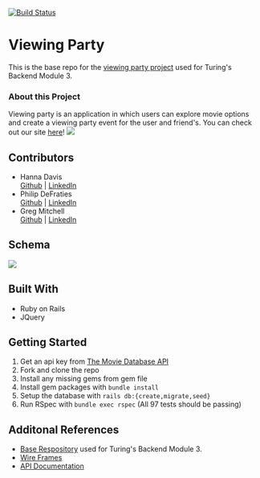
[![Build Status](https://travis-ci.com/Oxalisviolacea/viewing_party.svg?branch=main)](https://travis-ci.com/Oxalisviolacea/viewing_party)
# Viewing Party

This is the base repo for the [viewing party project](https://backend.turing.io/module3/projects/viewing_party) used for Turing's Backend Module 3.

### About this Project
Viewing party is an application in which users can explore movie options and create a viewing party event for the user and friend's. You can check out our site [here](https://friends-viewing-party.herokuapp.com)!
![](https://github.com/Oxalisviolacea/viewing_party/blob/main/images/Viewing%20Party%20Gif.gif)
## Contributors
- Hanna Davis  
   [Github](https://github.com/Oxalisviolacea) | [LinkedIn](https://www.linkedin.com/in/hanna-davis/)
- Philip DeFraties  
    [Github](https://github.com/philipdefraties) | [LinkedIn](https://www.linkedin.com/in/philip-defraties-4232681b6/)
- Greg Mitchell  
   [Github](https://github.com/GregJMitchell) | [LinkedIn](https://www.linkedin.com/in/gregory-j-mitchell/)

## Schema
![](https://github.com/Oxalisviolacea/viewing_party/blob/main/images/Viewing%20Party%20Schema.jpg)
## Built With
- Ruby on Rails
- JQuery
## Getting Started
1. Get an api key from [The Movie Database API](https://developers.themoviedb.org/3/getting-started/authentication)
1. Fork and clone the repo
2. Install any missing gems from gem file
3. Install gem packages with `bundle install`
4. Setup the database with `rails db:{create,migrate,seed}`
5. Run RSpec with `bundle exec rspec` (All 97 tests should be passing)
## Additonal References
- [Base Respository](https://backend.turing.io/module3/projects/viewing_party) used for Turing's Backend Module 3.
- [Wire Frames](https://backend.turing.io/module3/projects/viewing_party/wireframes)
- [API Documentation](https://developers.themoviedb.org/3/getting-started/authentication)
